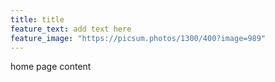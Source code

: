 ```yaml
---
title: title
feature_text: add text here
feature_image: "https://picsum.photos/1300/400?image=989"
---
```

home page content
